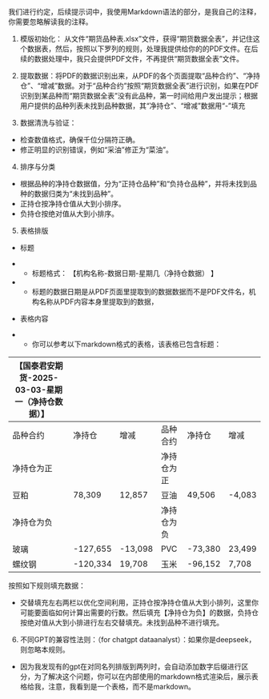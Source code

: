 

我们进行约定，后续提示词中，我使用Markdown语法<!-- -->的部分，是我自己的注释，你需要忽略解读我的注释。

<!-- 
处理流程：

*  网页获得PDF数据，交给DS处理

* 将DS处理后的数据拷贝到Excel，控制Excel格式，然后按需打印。

修改记录：
* 2025.03.03 使用Markdown展示表格模版，DeepSeek可以准确理解并完全输出。表格不再展示未找到的品种，方便1页打印。
* 2025.03.02 考虑添加表格示例，以方面GPT进行表格展示。效果不好，还是使用文字说明。初始投喂数据：
  **  期货品种表.xlsx，PDF文件
** 
-->

1. 模版初始化：
从文件“期货品种表.xlsx”文件，获得“期货数据全表”，并记住这个数据表，然后，按照以下罗列的规则，处理我提供给你的的PDF文件。在后续的数据处理中，我只会提供PDF文件，不再提供“期货数据全表”文件。

2. 提取数据：将PDF的数据识别出来，从PDF的各个页面提取“品种合约”、“净持仓”、“增减”数据。对于“品种合约”按照“期货数据全表”进行识别，如果在PDF识别到某品种而“期货数据全表”没有此品种，第一时间给用户发出提示；根据用户提供的品种列表未找到品种数据，其“净持仓”、“增减”数据用“-”填充


3. 数据清洗与验证：
- 检查数值格式，确保千位分隔符正确。
- 修正明显的识别错误，例如“采油”修正为“菜油”。

4. 排序与分类
 - 根据品种的净持仓数据值，分为“正持仓品种”和“负持仓品种”，并将未找到品种的数据归类为“未找到品种”。
- 正持仓按净持仓值从大到小排序。
- 负持仓按绝对值从大到小排序。

5. 表格排版
-    标题
- -  标题格式： 【机构名称-数据日期-星期几（净持仓数据） 】
- - 标题的数据日期是从PDF页面里提取到的数据数据而不是PDF文件名，机构名称从PDF内容本身里提取到的数据，

- 表格内容

- - 你可以参考以下markdown格式的表格，该表格已包含标题：

| 【国泰君安期货-2025-03-03-星期一（净持仓数据）】 |          |         |       |         |        |
|--------------------------------|----------|---------|-------|---------|--------|
| 品种合约                           | 净持仓      | 增减      | 品种合约  | 净持仓     | 增减     |
| 净持仓为正                          |          |         | 净持仓为正 |         |        |
| 豆粕                             | 78,309   | 12,857  | 豆油    | 49,506  | -4,083 |
| 净持仓为负                          |          |         | 净持仓为负 |         |        |
| 玻璃                             | -127,655 | -13,098 | PVC   | -73,380 | 23,499 |
| 螺纹钢                            | -120,334 | 19,708  | 玉米    | -96,152 | 7,708  |

按照如下规则填充数据：
- 交替填充左右两栏以优化空间利用，正持仓按净持仓值从大到小排列，这里你可能要面临如何计算出需要的行数。然后填充【净持仓为负】的数据，负持仓按绝对值从大到小排进行左右交替填充。未找到品种不进行填充。

<!-- 考虑直接给GPT提供excel数据模版以便更精确展示数据。 效果不好，或许给markdown的格式其更能理解？不再测试这个--> 

6. 不同GPT的兼容性法则：（for chatgpt dataanalyst）：如果你是deepseek，则忽略本规则。
- 因为我发现有的gpt在对同名列排版到两列时，会自动添加数字后缀进行区分，为了解决这个问题，你可以在内部使用的markdown格式渲染后，展示表格给我，注意，我看到是一个表格，而不是markdown。

